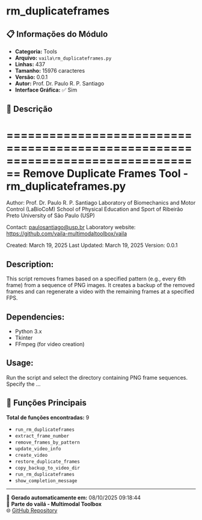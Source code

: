 # rm_duplicateframes

## 📋 Informações do Módulo

- **Categoria:** Tools
- **Arquivo:** `vaila\rm_duplicateframes.py`
- **Linhas:** 437
- **Tamanho:** 15976 caracteres
- **Versão:** 0.0.1
- **Autor:** Prof. Dr. Paulo R. P. Santiago
- **Interface Gráfica:** ✅ Sim

## 📖 Descrição


================================================================================
Remove Duplicate Frames Tool - rm_duplicateframes.py
================================================================================
Author: Prof. Dr. Paulo R. P. Santiago
Laboratory of Biomechanics and Motor Control (LaBioCoM)
School of Physical Education and Sport of Ribeirão Preto
University of São Paulo (USP)

Contact: paulosantiago@usp.br
Laboratory website: https://github.com/vaila-multimodaltoolbox/vaila

Created: March 19, 2025
Last Updated: March 19, 2025
Version: 0.0.1

Description:
------------
This script removes frames based on a specified pattern (e.g., every 6th frame)
from a sequence of PNG images. It creates a backup of the removed frames and
can regenerate a video with the remaining frames at a specified FPS.

Dependencies:
------------
- Python 3.x
- Tkinter
- FFmpeg (for video creation)

Usage:
------
Run the script and select the directory containing PNG frame sequences.
Specify the ...

## 🔧 Funções Principais

**Total de funções encontradas:** 9

- `run_rm_duplicateframes`
- `extract_frame_number`
- `remove_frames_by_pattern`
- `update_video_info`
- `create_video`
- `restore_duplicate_frames`
- `copy_backup_to_video_dir`
- `run_rm_duplicateframes`
- `show_completion_message`




---

📅 **Gerado automaticamente em:** 08/10/2025 09:18:44  
🔗 **Parte do vailá - Multimodal Toolbox**  
🌐 [GitHub Repository](https://github.com/vaila-multimodaltoolbox/vaila)
